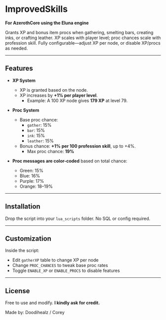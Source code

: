 # ImprovedSkills
**For AzerothCore using the Eluna engine**

Grants XP and bonus item procs when gathering, smelting bars, creating inks, or crafting leather. XP scales with player level; proc chances scale with profession skill. Fully configurable—adjust XP per node, or disable XP/procs as needed.

---

## Features

- **XP System**
  - XP is granted based on the node.
  - XP increases by **+1% per player level**.
    - Example: A 100 XP node gives **179 XP** at level 79.

- **Proc System**
  - Base proc chance:
    - `gather`: 15%
    - `bar`: 15%
    - `ink`: 15%
    - `leather`: 15%
  - Bonus chance: **+1% per 100 profession skill**, up to +4%.
    - Max proc chance: **19%**

- **Proc messages are color-coded** based on total chance:
  - Green: 15%
  - Blue: 16%
  - Purple: 17%
  - Orange: 18–19%

---

## Installation

Drop the script into your `lua_scripts` folder. No SQL or config required.

---

## Customization

Inside the script:
- Edit `gatherXP` table to change XP per node
- Change `PROC_CHANCES` to tweak base proc rates
- Toggle `ENABLE_XP` or `ENABLE_PROCS` to disable features

---

## License

Free to use and modify. **I kindly ask for credit.**

 Made by: Doodihealz / Corey
